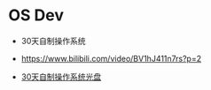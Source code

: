 # OS Dev
- 30天自制操作系统
- https://www.bilibili.com/video/BV1hJ411n7rs?p=2

- [30天自制操作系统光盘](https://gitee.com/paud/30daysOS)



